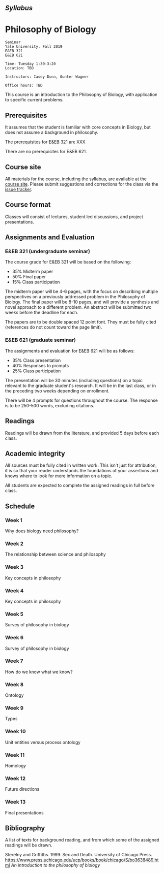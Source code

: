 ## *Syllabus*

# Philosophy of Biology

	Seminar
	Yale University, Fall 2019
	E&EB 321
	E&EB 621

	Time: Tuesday 1:30-3:20
	Location: TBD

	Instructors: Casey Dunn, Gunter Wagner

	Office hours: TBD


This course is an introduction to the Philosophy of Biology, with application to
specific current problems.



## Prerequisites

It assumes that the student is familiar with core concepts in Biology, but does
not assume a background in philosophy.

The prerequisites for E&EB 321 are XXX

There are no prerequisites for E&EB 621.

## Course site

All materials for the course, including the syllabus, are available at the [course site](https://github.com/caseywdunn/course_bio_philosophy). Please submit suggestions and corrections for the class via the [issue tracker](https://github.com/caseywdunn/course_bio_philosophy/issues).

## Course format

Classes will consist of lectures, student led discussions, and project presentations.

## Assignments and Evaluation

### E&EB 321 (undergraduate seminar)

The course grade for E&EB 321 will be based on the following:

- 35% Midterm paper
- 50% Final paper
- 15% Class participation

The midterm paper will be 4-6 pages, with the focus on describing multiple perspectives on a previously addressed problem in the Philosophy of Biology. The final paper will be 8-10 pages, and will provide a synthesis and novel approach to a different problem. An abstract will be submitted two weeks before the deadline for each.

The papers are to be double spaced 12 point font. They must be fully cited (references do not count toward the page limit).

### E&EB 621 (graduate seminar)

The assignments and evaluation for E&EB 621 will be as follows:

- 35% Class presentation
- 40% Responses to prompts
- 25% Class participation

The presentation will be 30 minutes (including questions) on a topic relevant to the graduate student's
research. It will be in the last class, or in the preceding two weeks depending on enrollment.

There will be 4 prompts for questions throughout the course. The response is to be
250-500 words, excluding citations.



## Readings

Readings will be drawn from the literature, and provided 5 days before each class.

## Academic integrity

All sources must be fully cited in written work. This isn't just for attribution,
it is so that your reader understands the foundations of your assertions and knows where
to look for more information on a topic.

All students are expected to complete the assigned readings in full before class.

## Schedule

### Week 1

Why does biology need philosophy?

### Week 2

The relationship between science and philosophy

### Week 3

Key concepts in philosophy

### Week 4

Key concepts in philosophy

### Week 5

Survey of philosophy in biology

### Week 6

Survey of philosophy in biology

### Week 7

How do we know what we know?

### Week 8

Ontology

### Week 9

Types

### Week 10

Unit entities versus process ontology

### Week 11

Homology

### Week 12

Future directions

### Week 13

Final presentations


## Bibliography

A list of texts for background reading, and from which some of the assigned readings will be drawn.

Sterelny and Griffiths. 1999. Sex and Death. University of Chicago Press. https://www.press.uchicago.edu/ucp/books/book/chicago/S/bo3638489.html *An introduction to the philosophy of biology*
